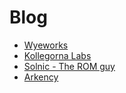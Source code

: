 # Blog

* [Wyeworks](https://wyeworks.com/blog/)
* [Kollegorna Labs](https://labs.kollegorna.se/)
* [Solnic - The ROM guy](http://solnic.eu/)
* [Arkency](http://blog.arkency.com/)